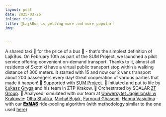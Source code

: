 ```yaml
---
layout: post
date: 2025-03-26
inline: true
title: 🎉LajkBus is getting more and more popular!
img: 

     
---
```

A shared taxi 🚕 for the price of a bus 🚌 - that's the simplest definition of LajkBus. On February 10th as part of the SUM Project, we launched a pilot service offering convenient on-demand transport. Thanks to it, almost all residents of Skotniki have a virtual public transport stop within a walking distance of 300 meters. It started with 15 and now our 2 vans transport about 2️00 passengers every day! 
Great cooperation of various parties that made it happen!
🔵 Supported with [SUM Project]( https://www.linkedin.com/company/sum-project-horizon-europe/).
🔵 Initiated and put to life by [Łukasz Gryga]( https://www.linkedin.com/in/%C5%82ukasz-gryga-b71b89188/) and his team in ZTP Krakow.
🔵 Orchestrated by SCALAR [ZF Group]( https://www.linkedin.com/company/zf-group/).
🔵 Analysed, simulated with our team at [Uniwersytet Jagielloński w Krakowie]( https://www.linkedin.com/school/uniwersytet-jagiellonski-w-krakowie/): [Olha Shulika](https://www.rafalkucharskilab.pl/research/olha_shulika/), [Michał Bujak](https://www.rafalkucharskilab.pl/research/michal_bujak/), [Farnoud Ghasemi](https://www.rafalkucharskilab.pl/research/farnoud_ghasemi/), [Hanna Vasiutina](https://www.rafalkucharskilab.pl/research/hanna_vasiutina/) - with our [**𝐄𝐱𝐌𝐀𝐒**](https://lnkd.in/gz5D3NuH) ride-pooling algorithm (with methodology similar to the one used [here](https://arxiv.org/pdf/2312.07191))
